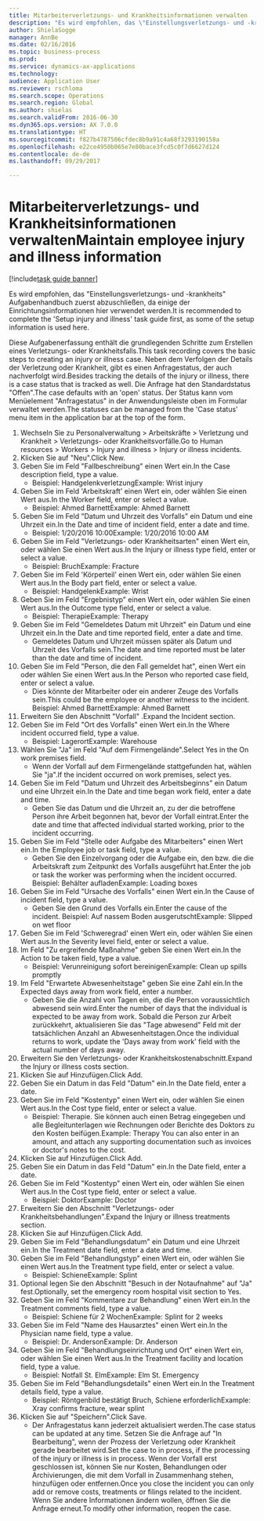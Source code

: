 ```yaml
--- 
title: Mitarbeiterverletzungs- und Krankheitsinformationen verwalten
description: "Es wird empfohlen, das \"Einstellungsverletzungs- und -krankheits\" Aufgabenhandbuch zuerst abzuschließen, da einige der Einrichtungsinformationen hier verwendet werden."
author: ShielaSogge
manager: AnnBe
ms.date: 02/16/2016
ms.topic: business-process
ms.prod: 
ms.service: dynamics-ax-applications
ms.technology: 
audience: Application User
ms.reviewer: rschloma
ms.search.scope: Operations
ms.search.region: Global
ms.author: shielas
ms.search.validFrom: 2016-06-30
ms.dyn365.ops.version: AX 7.0.0
ms.translationtype: HT
ms.sourcegitcommit: f827b4787506cfdec8b9a91c4a68f3293190158a
ms.openlocfilehash: e22ce4950b065e7e80bace3fcd5c0f7d6627d124
ms.contentlocale: de-de
ms.lasthandoff: 09/29/2017

---
```

# <a name="maintain-employee-injury-and-illness-information"></a><span data-ttu-id="5cae7-103">Mitarbeiterverletzungs- und Krankheitsinformationen verwalten</span><span class="sxs-lookup"><span data-stu-id="5cae7-103">Maintain employee injury and illness information</span></span>

[!include[task guide banner](../../includes/task-guide-banner.md)]

<span data-ttu-id="5cae7-104">Es wird empfohlen, das "Einstellungsverletzungs- und -krankheits" Aufgabenhandbuch zuerst abzuschließen, da einige der Einrichtungsinformationen hier verwendet werden.</span><span class="sxs-lookup"><span data-stu-id="5cae7-104">It is recommended to complete the 'Setup injury and illness' task guide first, as some of the setup information is used here.</span></span> 



<span data-ttu-id="5cae7-105">Diese Aufgabenerfassung enthält die grundlegenden Schritte zum Erstellen eines Verletzungs- oder Krankheitsfalls.</span><span class="sxs-lookup"><span data-stu-id="5cae7-105">This task recording covers the basic steps to creating an injury or illness case.</span></span> <span data-ttu-id="5cae7-106">Neben dem Verfolgen der Details der Verletzung oder Krankheit, gibt es einen Anfragestatus, der auch nachverfolgt wird.</span><span class="sxs-lookup"><span data-stu-id="5cae7-106">Besides tracking the details of the injury or illness, there is a case status that is tracked as well.</span></span>  <span data-ttu-id="5cae7-107">Die Anfrage hat den Standardstatus "Offen".</span><span class="sxs-lookup"><span data-stu-id="5cae7-107">The case defaults with an 'open' status.</span></span>  <span data-ttu-id="5cae7-108">Der Status kann vom Menüelement "Anfragestatus" in der Anwendungsleiste oben im Formular verwaltet werden.</span><span class="sxs-lookup"><span data-stu-id="5cae7-108">The statuses can be managed from the 'Case status' menu item in the application bar at the top of the form.</span></span>

1. <span data-ttu-id="5cae7-109">Wechseln Sie zu Personalverwaltung > Arbeitskräfte > Verletzung und Krankheit > Verletzungs- oder Krankheitsvorfälle.</span><span class="sxs-lookup"><span data-stu-id="5cae7-109">Go to Human resources > Workers > Injury and illness > Injury or illness incidents.</span></span>
2. <span data-ttu-id="5cae7-110">Klicken Sie auf "Neu".</span><span class="sxs-lookup"><span data-stu-id="5cae7-110">Click New.</span></span>
3. <span data-ttu-id="5cae7-111">Geben Sie im Feld "Fallbeschreibung" einen Wert ein.</span><span class="sxs-lookup"><span data-stu-id="5cae7-111">In the Case description field, type a value.</span></span>
    * <span data-ttu-id="5cae7-112">Beispiel: Handgelenkverletzung</span><span class="sxs-lookup"><span data-stu-id="5cae7-112">Example:  Wrist injury</span></span>  
4. <span data-ttu-id="5cae7-113">Geben Sie im Feld 'Arbeitskraft' einen Wert ein, oder wählen Sie einen Wert aus.</span><span class="sxs-lookup"><span data-stu-id="5cae7-113">In the Worker field, enter or select a value.</span></span>
    * <span data-ttu-id="5cae7-114">Beispiel: Ahmed Barnett</span><span class="sxs-lookup"><span data-stu-id="5cae7-114">Example: Ahmed Barnett</span></span>  
5. <span data-ttu-id="5cae7-115">Geben Sie im Feld "Datum und Uhrzeit des Vorfalls" ein Datum und eine Uhrzeit ein.</span><span class="sxs-lookup"><span data-stu-id="5cae7-115">In the Date and time of incident field, enter a date and time.</span></span>
    * <span data-ttu-id="5cae7-116">Beispiel: 1/20/2016 10:00</span><span class="sxs-lookup"><span data-stu-id="5cae7-116">Example:  1/20/2016 10:00 AM</span></span>  
6. <span data-ttu-id="5cae7-117">Geben Sie im Feld "Verletzungs- oder Krankheitsarten" einen Wert ein, oder wählen Sie einen Wert aus.</span><span class="sxs-lookup"><span data-stu-id="5cae7-117">In the Injury or illness type field, enter or select a value.</span></span>
    * <span data-ttu-id="5cae7-118">Beispiel: Bruch</span><span class="sxs-lookup"><span data-stu-id="5cae7-118">Example:  Fracture</span></span>  
7. <span data-ttu-id="5cae7-119">Geben Sie im Feld 'Körperteil' einen Wert ein, oder wählen Sie einen Wert aus.</span><span class="sxs-lookup"><span data-stu-id="5cae7-119">In the Body part field, enter or select a value.</span></span>
    * <span data-ttu-id="5cae7-120">Beispiel: Handgelenk</span><span class="sxs-lookup"><span data-stu-id="5cae7-120">Example:  Wrist</span></span>  
8. <span data-ttu-id="5cae7-121">Geben Sie im Feld "Ergebnistyp" einen Wert ein, oder wählen Sie einen Wert aus.</span><span class="sxs-lookup"><span data-stu-id="5cae7-121">In the Outcome type field, enter or select a value.</span></span>
    * <span data-ttu-id="5cae7-122">Beispiel: Therapie</span><span class="sxs-lookup"><span data-stu-id="5cae7-122">Example:  Therapy</span></span>  
9. <span data-ttu-id="5cae7-123">Geben Sie im Feld "Gemeldetes Datum mit Uhrzeit" ein Datum und eine Uhrzeit ein.</span><span class="sxs-lookup"><span data-stu-id="5cae7-123">In the Date and time reported field, enter a date and time.</span></span>
    * <span data-ttu-id="5cae7-124">Gemeldetes Datum und Uhrzeit müssen später als Datum und Uhrzeit des Vorfalls sein.</span><span class="sxs-lookup"><span data-stu-id="5cae7-124">The date and time reported must be later than the date and time of incident.</span></span>  
10. <span data-ttu-id="5cae7-125">Geben Sie im Feld "Person, die den Fall gemeldet hat", einen Wert ein oder wählen Sie einen Wert aus.</span><span class="sxs-lookup"><span data-stu-id="5cae7-125">In the Person who reported case field, enter or select a value.</span></span>
    * <span data-ttu-id="5cae7-126">Dies könnte der Mitarbeiter oder ein anderer Zeuge des Vorfalls sein.</span><span class="sxs-lookup"><span data-stu-id="5cae7-126">This could be the employee or another witness to the incident.</span></span>  <span data-ttu-id="5cae7-127">Beispiel: Ahmed Barnett</span><span class="sxs-lookup"><span data-stu-id="5cae7-127">Example: Ahmed Barnett</span></span>  
11. <span data-ttu-id="5cae7-128">Erweitern Sie den Abschnitt "Vorfall" .</span><span class="sxs-lookup"><span data-stu-id="5cae7-128">Expand the Incident section.</span></span>
12. <span data-ttu-id="5cae7-129">Geben Sie im Feld "Ort des Vorfalls" einen Wert ein.</span><span class="sxs-lookup"><span data-stu-id="5cae7-129">In the Where incident occurred field, type a value.</span></span>
    * <span data-ttu-id="5cae7-130">Beispiel: Lagerort</span><span class="sxs-lookup"><span data-stu-id="5cae7-130">Example:  Warehouse</span></span>  
13. <span data-ttu-id="5cae7-131">Wählen Sie "Ja" im Feld "Auf dem Firmengelände".</span><span class="sxs-lookup"><span data-stu-id="5cae7-131">Select Yes in the On work premises field.</span></span>
    * <span data-ttu-id="5cae7-132">Wenn der Vorfall auf dem Firmengelände stattgefunden hat, wählen Sie "ja".</span><span class="sxs-lookup"><span data-stu-id="5cae7-132">If the incident occurred on work premises, select yes.</span></span>  
14. <span data-ttu-id="5cae7-133">Geben Sie im Feld "Datum und Uhrzeit des Arbeitsbeginns" ein Datum und eine Uhrzeit ein.</span><span class="sxs-lookup"><span data-stu-id="5cae7-133">In the Date and time began work field, enter a date and time.</span></span>
    * <span data-ttu-id="5cae7-134">Geben Sie das Datum und die Uhrzeit an, zu der die betroffene Person ihre Arbeit begonnen hat, bevor der Vorfall eintrat.</span><span class="sxs-lookup"><span data-stu-id="5cae7-134">Enter the date and time that affected individual started working, prior to the incident occurring.</span></span>  
15. <span data-ttu-id="5cae7-135">Geben Sie im Feld "Stelle oder Aufgabe des Mitarbeiters" einen Wert ein.</span><span class="sxs-lookup"><span data-stu-id="5cae7-135">In the Employee job or task field, type a value.</span></span>
    * <span data-ttu-id="5cae7-136">Geben Sie den Einzelvorgang oder die Aufgabe ein, den bzw. die die Arbeitskraft zum Zeitpunkt des Vorfalls ausgeführt hat.</span><span class="sxs-lookup"><span data-stu-id="5cae7-136">Enter the job or task the worker was performing when the incident occurred.</span></span>  <span data-ttu-id="5cae7-137">Beispiel: Behälter aufladen</span><span class="sxs-lookup"><span data-stu-id="5cae7-137">Example:  Loading boxes</span></span>  
16. <span data-ttu-id="5cae7-138">Geben Sie im Feld "Ursache des Vorfalls" einen Wert ein.</span><span class="sxs-lookup"><span data-stu-id="5cae7-138">In the Cause of incident field, type a value.</span></span>
    * <span data-ttu-id="5cae7-139">Geben Sie den Grund des Vorfalls ein.</span><span class="sxs-lookup"><span data-stu-id="5cae7-139">Enter the cause of the incident.</span></span>  <span data-ttu-id="5cae7-140">Beispiel: Auf nassem Boden ausgerutscht</span><span class="sxs-lookup"><span data-stu-id="5cae7-140">Example:  Slipped on wet floor</span></span>  
17. <span data-ttu-id="5cae7-141">Geben Sie im Feld 'Schweregrad' einen Wert ein, oder wählen Sie einen Wert aus.</span><span class="sxs-lookup"><span data-stu-id="5cae7-141">In the Severity level field, enter or select a value.</span></span>
18. <span data-ttu-id="5cae7-142">Im Feld "Zu ergreifende Maßnahme" geben Sie einen Wert ein.</span><span class="sxs-lookup"><span data-stu-id="5cae7-142">In the Action to be taken field, type a value.</span></span>
    * <span data-ttu-id="5cae7-143">Beispiel: Verunreinigung sofort bereinigen</span><span class="sxs-lookup"><span data-stu-id="5cae7-143">Example:  Clean up spills promptly</span></span>  
19. <span data-ttu-id="5cae7-144">Im Feld "Erwartete Abwesenheitstage" geben Sie eine Zahl ein.</span><span class="sxs-lookup"><span data-stu-id="5cae7-144">In the Expected days away from work field, enter a number.</span></span>
    * <span data-ttu-id="5cae7-145">Geben Sie die Anzahl von Tagen ein, die die Person voraussichtlich abwesend sein wird.</span><span class="sxs-lookup"><span data-stu-id="5cae7-145">Enter the number of days that the individual is expected to be away from work.</span></span>  <span data-ttu-id="5cae7-146">Sobald die Person zur Arbeit zurückkehrt, aktualisieren Sie das "Tage abwesend" Feld mit der tatsächlichen Anzahl an Abwesenheitstagen.</span><span class="sxs-lookup"><span data-stu-id="5cae7-146">Once the individual returns to work, update the 'Days away from work' field with the actual number of days away.</span></span>  
20. <span data-ttu-id="5cae7-147">Erweitern Sie den Verletzungs- oder Krankheitskostenabschnitt.</span><span class="sxs-lookup"><span data-stu-id="5cae7-147">Expand the Injury or illness costs section.</span></span>
21. <span data-ttu-id="5cae7-148">Klicken Sie auf Hinzufügen.</span><span class="sxs-lookup"><span data-stu-id="5cae7-148">Click Add.</span></span>
22. <span data-ttu-id="5cae7-149">Geben Sie ein Datum in das Feld "Datum" ein.</span><span class="sxs-lookup"><span data-stu-id="5cae7-149">In the Date field, enter a date.</span></span>
23. <span data-ttu-id="5cae7-150">Geben Sie im Feld "Kostentyp" einen Wert ein, oder wählen Sie einen Wert aus.</span><span class="sxs-lookup"><span data-stu-id="5cae7-150">In the Cost type field, enter or select a value.</span></span>
    * <span data-ttu-id="5cae7-151">Beispiel: Therapie. Sie können auch einen Betrag eingegeben und alle Begleitunterlagen wie Rechnungen oder Berichte des Doktors zu den Kosten beifügen.</span><span class="sxs-lookup"><span data-stu-id="5cae7-151">Example:  Therapy    You can also enter in an amount, and attach any supporting documentation such as invoices or doctor's notes to the cost.</span></span>  
24. <span data-ttu-id="5cae7-152">Klicken Sie auf Hinzufügen.</span><span class="sxs-lookup"><span data-stu-id="5cae7-152">Click Add.</span></span>
25. <span data-ttu-id="5cae7-153">Geben Sie ein Datum in das Feld "Datum" ein.</span><span class="sxs-lookup"><span data-stu-id="5cae7-153">In the Date field, enter a date.</span></span>
26. <span data-ttu-id="5cae7-154">Geben Sie im Feld "Kostentyp" einen Wert ein, oder wählen Sie einen Wert aus.</span><span class="sxs-lookup"><span data-stu-id="5cae7-154">In the Cost type field, enter or select a value.</span></span>
    * <span data-ttu-id="5cae7-155">Beispiel: Doktor</span><span class="sxs-lookup"><span data-stu-id="5cae7-155">Example: Doctor</span></span>  
27. <span data-ttu-id="5cae7-156">Erweitern Sie den Abschnitt "Verletzungs- oder Krankheitsbehandlungen".</span><span class="sxs-lookup"><span data-stu-id="5cae7-156">Expand the Injury or illness treatments section.</span></span>
28. <span data-ttu-id="5cae7-157">Klicken Sie auf Hinzufügen.</span><span class="sxs-lookup"><span data-stu-id="5cae7-157">Click Add.</span></span>
29. <span data-ttu-id="5cae7-158">Geben Sie im Feld "Behandlungsdatum" ein Datum und eine Uhrzeit ein.</span><span class="sxs-lookup"><span data-stu-id="5cae7-158">In the Treatment date field, enter a date and time.</span></span>
30. <span data-ttu-id="5cae7-159">Geben Sie im Feld "Behandlungstyp" einen Wert ein, oder wählen Sie einen Wert aus.</span><span class="sxs-lookup"><span data-stu-id="5cae7-159">In the Treatment type field, enter or select a value.</span></span>
    * <span data-ttu-id="5cae7-160">Beispiel: Schiene</span><span class="sxs-lookup"><span data-stu-id="5cae7-160">Example:  Splint</span></span>  
31. <span data-ttu-id="5cae7-161">Optional legen Sie den Abschnitt "Besuch in der Notaufnahme" auf "Ja" fest.</span><span class="sxs-lookup"><span data-stu-id="5cae7-161">Optionally, set the emergency room hospital visit section to Yes.</span></span>
32. <span data-ttu-id="5cae7-162">Geben Sie im Feld "Kommentare zur Behandlung" einen Wert ein.</span><span class="sxs-lookup"><span data-stu-id="5cae7-162">In the Treatment comments field, type a value.</span></span>
    * <span data-ttu-id="5cae7-163">Beispiel: Schiene für 2 Wochen</span><span class="sxs-lookup"><span data-stu-id="5cae7-163">Example:  Splint for 2 weeks</span></span>  
33. <span data-ttu-id="5cae7-164">Geben Sie im Feld "Name des Hausarztes" einen Wert ein.</span><span class="sxs-lookup"><span data-stu-id="5cae7-164">In the Physician name field, type a value.</span></span>
    * <span data-ttu-id="5cae7-165">Beispiel: Dr. Anderson</span><span class="sxs-lookup"><span data-stu-id="5cae7-165">Example:  Dr. Anderson</span></span>  
34. <span data-ttu-id="5cae7-166">Geben Sie im Feld "Behandlungseinrichtung und Ort" einen Wert ein, oder wählen Sie einen Wert aus.</span><span class="sxs-lookup"><span data-stu-id="5cae7-166">In the Treatment facility and location field, type a value.</span></span>
    * <span data-ttu-id="5cae7-167">Beispiel: Notfall St. Elm</span><span class="sxs-lookup"><span data-stu-id="5cae7-167">Example:  Elm St. Emergency</span></span>  
35. <span data-ttu-id="5cae7-168">Geben Sie im Feld "Behandlungsdetails" einen Wert ein.</span><span class="sxs-lookup"><span data-stu-id="5cae7-168">In the Treatment details field, type a value.</span></span>
    * <span data-ttu-id="5cae7-169">Beispiel: Röntgenbild bestätigt Bruch, Schiene erforderlich</span><span class="sxs-lookup"><span data-stu-id="5cae7-169">Example:  Xray confirms fracture, wear splint</span></span>  
36. <span data-ttu-id="5cae7-170">Klicken Sie auf "Speichern".</span><span class="sxs-lookup"><span data-stu-id="5cae7-170">Click Save.</span></span>
    * <span data-ttu-id="5cae7-171">Der Anfragestatus kann jederzeit aktualisiert werden.</span><span class="sxs-lookup"><span data-stu-id="5cae7-171">The case status can be updated at any time.</span></span>  <span data-ttu-id="5cae7-172">Setzen Sie die Anfrage auf "In Bearbeitung", wenn der Prozess der Verletzung oder Krankheit gerade bearbeitet wird.</span><span class="sxs-lookup"><span data-stu-id="5cae7-172">Set the case to in process, if the processing of the injury or illness is in process.</span></span>  <span data-ttu-id="5cae7-173">Wenn der Vorfall erst geschlossen ist, können Sie nur Kosten, Behandlungen oder Archivierungen, die mit dem Vorfall in Zusammenhang stehen, hinzufügen oder entfernen.</span><span class="sxs-lookup"><span data-stu-id="5cae7-173">Once you close the incident you can only add or remove costs, treatments or filings related to the incident.</span></span>  <span data-ttu-id="5cae7-174">Wenn Sie andere Informationen ändern wollen, öffnen Sie die Anfrage erneut.</span><span class="sxs-lookup"><span data-stu-id="5cae7-174">To modify other information, reopen the case.</span></span>  


